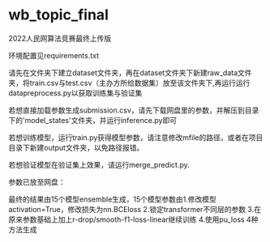 # wb_topic_final
2022人民网算法竞赛最终上传版

环境配置见requirements.txt

请先在文件夹下建立dataset文件夹，再在dataset文件夹下新建raw_data文件夹，将train.csv与test.csv（主办方所给数据集）放至该文件夹下,再运行运行datapreprocess.py以获取训练集与验证集

若想直接加载参数生成submission.csv，请先下载网盘里的参数，并解压到目录下的'model_states'文件夹，并运行inference.py即可

若想训练模型，运行train.py获得模型参数，请注意修改mfile的路径，或者在项目目录下新建output文件夹，以免路径报错。

若想验证模型在验证集上效果，请运行merge_predict.py.

参数已放至网盘：

最终的结果由15个模型ensemble生成，15个模型参数由1.修改模型activation=True，修改损失为nn.BCEloss 2.锁定transformer不同层的参数 3.在原来参数基础上加上r-drop/smooth-f1-loss-linear继续训练 4.使用pu_loss 4种方法生成
